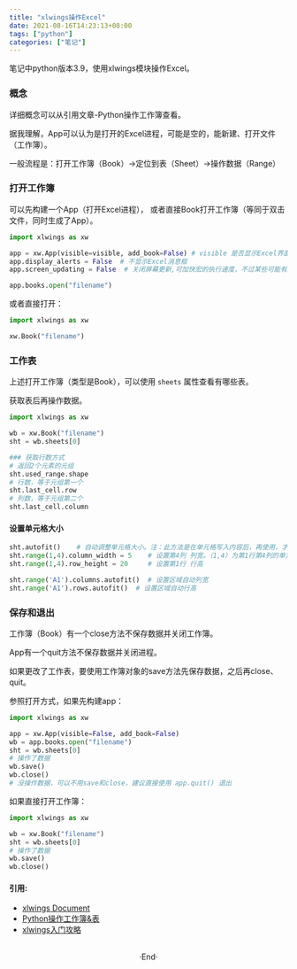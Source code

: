 ```yaml
---
title: "xlwings操作Excel"
date: 2021-08-16T14:23:13+08:00
tags: ["python"]
categories: ["笔记"]
---
```


笔记中python版本3.9，使用xlwings模块操作Excel。

### 概念

详细概念可以从引用文章-Python操作工作簿查看。

据我理解，App可以认为是打开的Excel进程，可能是空的，能新建、打开文件（工作簿）。

一般流程是：打开工作簿（Book）->定位到表（Sheet）->操作数据（Range）

### 打开工作簿

可以先构建一个App（打开Excel进程），
或者直接Book打开工作簿（等同于双击文件，同时生成了App）。

```python
import xlwings as xw

app = xw.App(visible=visible, add_book=False) # visible 是否显示Excel界面
app.display_alerts = False  # 不显示Excel消息框
app.screen_updating = False  # 关闭屏幕更新,可加快宏的执行速度，不过某些可能有问题需要用True

app.books.open("filename")
```

或者直接打开：
```python
import xlwings as xw

xw.Book("filename")
```

### 工作表

上述打开工作簿（类型是Book），可以使用 `sheets` 属性查看有哪些表。

获取表后再操作数据。

```python
import xlwings as xw

wb = xw.Book("filename")
sht = wb.sheets[0]

### 获取行数方式
# 返回2个元素的元组
sht.used_range.shape
# 行数，等于元组第一个
sht.last_cell.row
# 列数，等于元组第二个
sht.last_cell.column
```

#### 设置单元格大小

```python
sht.autofit()    # 自动调整单元格大小。注：此方法是在单元格写入内容后，再使用，才有效。
sht.range(1,4).column_width = 5    # 设置第4列 列宽。（1,4）为第1行第4列的单元格
sht.range(1,4).row_height = 20     # 设置第1行 行高

sht.range('A1').columns.autofit()  # 设置区域自动列宽
sht.range('A1').rows.autofit()  # 设置区域自动行高
```

### 保存和退出

工作簿（Book）有一个close方法不保存数据并关闭工作簿。

App有一个quit方法不保存数据并关闭进程。

如果更改了工作表，要使用工作簿对象的save方法先保存数据，之后再close、quit。

参照打开方式，如果先构建app：

```python
import xlwings as xw

app = xw.App(visible=False, add_book=False)
wb = app.books.open("filename")
sht = wb.sheets[0]
# 操作了数据
wb.save()
wb.close()
# 没操作数据，可以不用save和close，建议直接使用 app.quit() 退出
```

如果直接打开工作簿：
```python
import xlwings as xw

wb = xw.Book("filename")
sht = wb.sheets[0]
# 操作了数据
wb.save()
wb.close()
```

#### 引用:

- [xlwings Document](https://docs.xlwings.org/zh_CN/latest/)
- [Python操作工作簿&表](https://zhuanlan.zhihu.com/p/120415076)
- [xlwings入门攻略](https://juejin.cn/post/6941349529211895821)

<br>

<center>  ·End·  </center>
